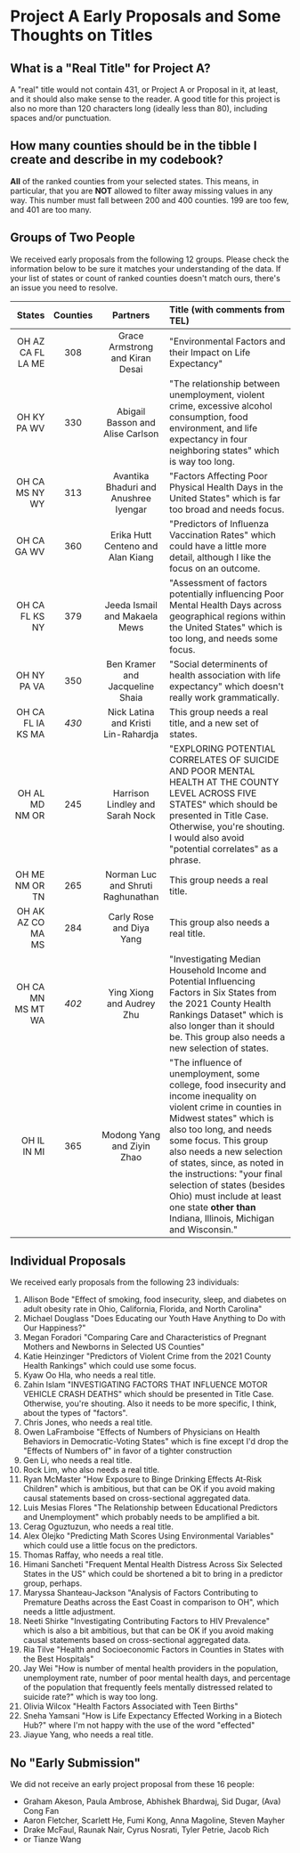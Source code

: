 # Project A Early Proposals and Some Thoughts on Titles

## What is a "Real Title" for Project A?

A "real" title would not contain 431, or Project A or Proposal in it, at least, and it should also make sense to the reader. A good title for this project is also no more than 120 characters long (ideally less than 80), including spaces and/or punctuation.

## How many counties should be in the tibble I create and describe in my codebook?

**All** of the ranked counties from your selected states. This means, in particular, that you are **NOT** allowed to filter away missing values in any way. This number must fall between 200 and 400 counties. 199 are too few, and 401 are too many.

## Groups of Two People

We received early proposals from the following 12 groups. Please check the information below to be sure it matches your understanding of the data. If your list of states or count of ranked counties doesn't match ours, there's an issue you need to resolve.

States | Counties | Partners | Title (with comments from TEL)
----: | :----: | :----------------: | :----------------------
OH AZ CA FL LA ME | 308  | Grace Armstrong and Kiran Desai | "Environmental Factors and their Impact on Life Expectancy" |  
OH KY PA WV | 330 | Abigail Basson and Alise Carlson | "The relationship between unemployment, violent crime, excessive alcohol consumption, food environment, and life expectancy in four neighboring states" which is way too long. 
OH CA MS NY WY | 313 | Avantika Bhaduri and Anushree Iyengar | "Factors Affecting Poor Physical Health Days in the United States" which is far too broad and needs focus.  
OH CA GA WV | 360 | Erika Hutt Centeno and Alan Kiang | "Predictors of Influenza Vaccination Rates" which could have a little more detail, although I like the focus on an outcome.
OH CA FL KS NY | 379 | Jeeda Ismail and Makaela Mews | "Assessment of factors potentially influencing Poor Mental Health Days across geographical regions within the United States" which is too long, and needs some focus.
OH NY PA VA | 350 | Ben Kramer and Jacqueline Shaia | "Social determinents of health association with life expectancy" which doesn't really work grammatically.
OH CA FL IA KS MA | *430* | Nick Latina and Kristi Lin-Rahardja | This group needs a real title, and a new set of states.
OH AL MD NM OR | 245 | Harrison Lindley and Sarah Nock | "EXPLORING POTENTIAL CORRELATES OF SUICIDE AND POOR MENTAL HEALTH AT THE COUNTY LEVEL ACROSS FIVE STATES" which should be presented in Title Case. Otherwise, you're shouting. I would also avoid "potential correlates" as a phrase.
OH ME NM OR TN | 265 | Norman Luc and Shruti Raghunathan | This group needs a real title.
OH AK AZ CO MA MS | 284 | Carly Rose and Diya Yang | This group also needs a real title.
OH CA MN MS MT WA | *402* | Ying Xiong and Audrey Zhu | "Investigating Median Household Income and Potential Influencing Factors in Six States from the 2021 County Health Rankings Dataset" which is also longer than it should be. This group also needs a new selection of states.
OH IL IN MI | 365 | Modong Yang and Ziyin Zhao | "The influence of unemployment, some college, food insecurity and income inequality on violent crime in counties in Midwest states" which is also too long, and needs some focus. This group also needs a new selection of states, since, as noted in the instructions: "your final selection of states (besides Ohio) must include at least one state **other than** Indiana, Illinois, Michigan and Wisconsin." 

## Individual Proposals

We received early proposals from the following 23 individuals:

1. Allison Bode "Effect of smoking, food insecurity, sleep, and diabetes on adult obesity rate in Ohio, California, Florida, and North Carolina"
2. Michael Douglass "Does Educating our Youth Have Anything to Do with Our Happiness?"
3. Megan Foradori "Comparing Care and Characteristics of Pregnant Mothers and Newborns in Selected US Counties"
4. Katie Heinzinger "Predictors of Violent Crime from the 2021 County Health Rankings" which could use some focus.
5. Kyaw Oo Hla, who needs a real title.
6. Zahin Islam "INVESTIGATING FACTORS THAT INFLUENCE MOTOR VEHICLE CRASH DEATHS" which should be presented in Title Case. Otherwise, you're shouting. Also it needs to be more specific, I think, about the types of "factors".
7. Chris Jones, who needs a real title.
8. Owen LaFramboise "Effects of Numbers of Physicians on Health Behaviors in Democratic-Voting States" which is fine except I'd drop the "Effects of Numbers of" in favor of a tighter construction
9. Gen Li, who needs a real title.
10. Rock Lim, who also needs a real title.
11. Ryan McMaster "How Exposure to Binge Drinking Effects At-Risk Children" which is ambitious, but that can be OK if you avoid making causal statements based on cross-sectional aggregated data.
12. Luis Mesias Flores "The Relationship between Educational Predictors and Unemployment" which probably needs to be amplified a bit.
13. Cerag Oguztuzun, who needs a real title.
14. Alex Olejko "Predicting Math Scores Using Environmental Variables" which could use a little focus on the predictors.
15. Thomas Raffay, who needs a real title.
16. Himani Sancheti "Frequent Mental Health Distress Across Six Selected States in the US" which could be shortened a bit to bring in a predictor group, perhaps.
17. Maryssa Shanteau-Jackson "Analysis of Factors Contributing to Premature Deaths across the East Coast in comparison to OH", which needs a little adjustment.
18. Neeti Shirke "Investigating Contributing Factors to HIV Prevalence" which is also a bit ambitious, but that can be OK if you avoid making causal statements based on cross-sectional aggregated data.
19. Ria Tilve "Health and Socioeconomic Factors in Counties in States with the Best Hospitals"
20. Jay Wei "How is number of mental health providers in the population, unemployment rate, number of poor mental health days, and percentage of the population that frequently feels mentally distressed related to suicide rate?" which is way too long.
21. Olivia Wilcox "Health Factors Associated with Teen Births"
22. Sneha Yamsani "How is Life Expectancy Effected Working in a Biotech Hub?" where I'm not happy with the use of the word "effected"
23. Jiayue Yang, who needs a real title.

## No "Early Submission"

We did not receive an early project proposal from these 16 people:

- Graham Akeson, Paula Ambrose, Abhishek Bhardwaj, Sid Dugar, (Ava) Cong Fan
- Aaron Fletcher, Scarlett He, Fumi Kong, Anna Magoline, Steven Mayher
- Drake McFaul, Raunak Nair, Cyrus Nosrati, Tyler Petrie, Jacob Rich
- or Tianze Wang
